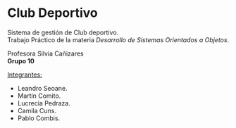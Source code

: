 
# Club Deportivo
Sistema de gestión de Club deportivo.  
Trabajo Práctico de la materia *Desarrollo de Sistemas Orientados a Objetos*.  

Profesora Silvia Cañizares  
**Grupo 10**  
  
  <ins>Integrantes:</ins>
- Leandro Seoane.
- Martín Comito.
- Lucrecia Pedraza.
- Camila Cuns.
- Pablo Combis.

